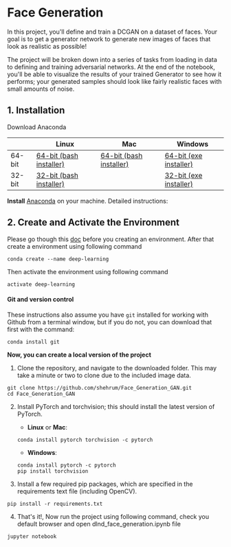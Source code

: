 # Face Generation

In this project, you'll define and train a DCGAN on a dataset of faces. Your goal is to get a generator network to generate new images of faces that look as realistic as possible!

The project will be broken down into a series of tasks from loading in data to defining and training adversarial networks. At the end of the notebook, you'll be able to visualize the results of your trained Generator to see how it performs; your generated samples should look like fairly realistic faces with small amounts of noise.



## 1. Installation

Download Anaconda

|        | Linux | Mac | Windows | 
|--------|-------|-----|---------|
| 64-bit | [64-bit (bash installer)][lin64] | [64-bit (bash installer)][mac64] | [64-bit (exe installer)][win64]
| 32-bit | [32-bit (bash installer)][lin32] |  | [32-bit (exe installer)][win32]

[win64]: https://repo.anaconda.com/archive/Anaconda3-2018.12-Windows-x86_64.exe
[win32]: https://repo.anaconda.com/archive/Anaconda3-2018.12-Windows-x86.exe
[mac64]: https://repo.anaconda.com/archive/Anaconda3-2018.12-MacOSX-x86_64.sh
[lin64]: https://repo.anaconda.com/archive/Anaconda3-2018.12-Linux-x86_64.sh
[lin32]: https://repo.anaconda.com/archive/Anaconda3-2018.12-Linux-x86.sh

**Install** [Anaconda](https://docs.anaconda.com/anaconda/install/) on your machine. Detailed instructions:

## 2. Create and Activate the Environment

Please go though this [doc](https://conda.io/projects/conda/en/latest/user-guide/tasks/manage-environments.html) before you creating an environment.
After that create a environment using following command

```
conda create --name deep-learning
```

Then activate the environment using following command

```
activate deep-learning
```

#### Git and version control
These instructions also assume you have `git` installed for working with Github from a terminal window, but if you do not, you can download that first with the command:
```
conda install git
```

**Now, you can create a local version of the project**

1. Clone the repository, and navigate to the downloaded folder. This may take a minute or two to clone due to the included image data.
```
git clone https://github.com/shehrum/Face_Generation_GAN.git
cd Face_Generation_GAN

```

2. Install PyTorch and torchvision; this should install the latest version of PyTorch.
	
	- __Linux__ or __Mac__: 
	```
	conda install pytorch torchvision -c pytorch 
	```
	- __Windows__: 
	```
	conda install pytorch -c pytorch
	pip install torchvision
	```

3. Install a few required pip packages, which are specified in the requirements text file (including OpenCV).
```
pip install -r requirements.txt
```

4. That's it!, Now run the project using following command, check you default browser and open dlnd_face_generation.ipynb file

```
jupyter notebook
```


